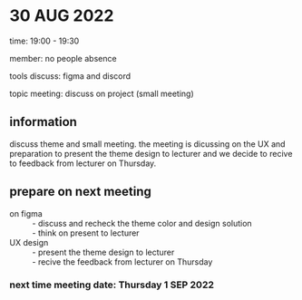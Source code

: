 <H1>30 AUG 2022</H1>
<p>time: 19:00 - 19:30</P>
<p>member: no people absence</p>
<p>tools discuss: figma and discord</p>
<p>topic meeting: discuss on project (small meeting)</p>
<H2>information</H2>
<p>discuss theme and small meeting. the meeting is dicussing on the UX and preparation to present the theme design to lecturer and we decide to recive to feedback from lecturer on Thursday.</p>
<H2>prepare on next meeting</H2>
<dl>
  <dt>on figma</dt>
  <dd>- discuss and recheck the theme color and design solution</dd>
  <dd>- think on present to lecturer</dd>
  <dt>UX design</dt>
  <dd>- present the theme design to lecturer</dd>
  <dd>- recive the feedback from lecturer on Thursday</dd>
</dl>
<H3>next time meeting date: Thursday 1 SEP 2022</H3>

